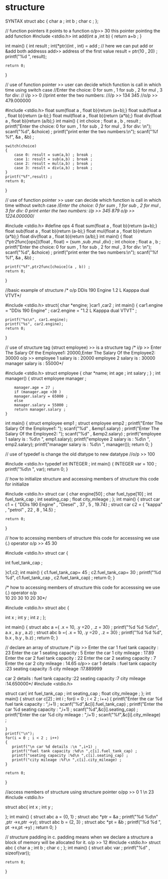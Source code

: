 # structure



SYNTAX
struct abc {
    char  a ;
    int b ;
    char c ;
};




// function pointers it points to a function o/p>> 30 this pointer pointing the add function
#include <stdio.h>
int add(int  a ,int b)
{
    return a+b ;
}

int main() {
    int result ;
    int(*ptr)(int , int) = add ;  // here we can put add or &add both addresss add>> address of the first value
    result = ptr(10 , 20) ;
    printf("%d ", result);

    return 0;
}








// use of function pointer >> user can decide which function is call in which time using switch case
//Enter the choice: 0 for sum , 1 for sub , 2 for mul , 3 for div: 
// i/p >> 0
//print enter the two numbers:
//i/p >> 134 345
//o/p >> 479.000000


#include <stdio.h>
float sum(float a , float b){return (a+b);}
float sub(float a , float b){return (a-b);}
float mul(float a , float b){return (a*b);}
float div(float a , float b){return (a/b);}
int main() {
    int choice ;
    float a , b , result ;
    printf("Enter the choice: 0 for sum , 1 for sub , 2 for mul , 3 for div: \n");
    scanf("%d", &choice) ;
    printf("print enter the two numbers:\n");
    scanf("%f %f", &a , &b) ;
    
    switch(choice)
    {
        case 0: result = sum(a,b) ; break ;
        case 1: result = sub(a,b) ; break ;
        case 2: result = mul(a,b) ; break ;
        case 3: result = div(a,b) ; break ;
    }
    printf("%f",result) ;
    return 0;
}









// use of function pointer >> user can decide which function is call in which time without switch case
/*Enter the choice: 0 for sum , 1 for sub , 2 for mul , 3 for div: 
0
print enter the two numbers:
i/p >> 345 879
o/p >> 1224.000000*/


#include <stdio.h>
#define ops 4
float sum(float a , float b){return (a+b);}
float sub(float a , float b){return (a-b);}
float mul(float a , float b){return (a*b);}
float div(float a , float b){return (a/b);}
int main() {
    float (*ptr2func[ops])(float , float) = {sum ,sub ,mul ,div} ;
    int choice ;
    float a , b ;
    printf("Enter the choice: 0 for sum , 1 for sub , 2 for mul , 3 for div: \n");
    scanf("%d", &choice) ;
    printf("print enter the two numbers:\n");
    scanf("%f %f", &a , &b) ;
    
    printf("%f",ptr2func[choice](a , b)) ;
    return 0;
}






//basic example of  structure
/* o/p
DDis 190 Engine
1.2 L Kapppa dual VTVT*/




#include <stdio.h>
struct{
    char *engine;
}car1 ,car2 ;
int main() {
    car1.engine = "DDis 190 Engine" ;
    car2.engine = "1.2 L Kapppa dual VTVT" ;

    printf("%s\n", car1.engine);
    printf("%s", car2.engine);
    return 0;
}








// use of structure tag (struct employee) >> is a structure tag
/* i/p >> Enter The Salary Of the Employee1: 20000,Enter The Salary Of the Employee2: 30000
o/p  >>  employee 1 salary is : 20000
 employee 2 salary is : 30000
 manager salary is : 55000*/
 
 
#include <stdio.h>
struct employee {
    char *name;
    int age ;
    int salary ;
    } ;
    int manager()
    {
        struct employee manager ;
        
        manager.age = 27 ;
        if (manager.age >30 )
        manager.salary = 65000 ;
        else 
        manager.salary = 55000 ;
        return manager.salary ;
    }
int main() {
    struct employee emp1 ;
    struct employee emp2 ;
    printf("Enter The Salary Of the Employee1: ");
    scanf("%d" , &emp1.salary) ;
    printf("Enter The Salary Of the Employee2: ");
    scanf("%d" , &emp2.salary) ;
    printf("employee 1 salary is : %d\n ", emp1.salary);
    printf("employee 2 salary is : %d\n ", emp2.salary);
    printf("manager salary is : %d\n ", manager());
    return 0;
}






// use of typedef is change the old dtatype to new datatype
//o/p >> 100
 
 
#include <stdio.h>
typedef int INTEGER ;
int main() {
    INTEGER var = 100 ;
    printf("%d\n ", var);
    return 0;
}






// how to initialize structure and accessing members of structure this code for initialize

 
 
#include <stdio.h>
struct car {
 char engine[50] ;
 char fuel_type[10] ;
 int fuel_tank_cap ;
 int seating_cap ;
 float city_mileage ;
};
int main() {
   struct car c1 = { "DDis 190 Engine" , "Diesel" , 37 , 5 , 19.74} ;
   struct car c2 = { "kappa" , "petrol" , 22 , 8 , 14.5} ;
    
    return 0;
}








// how to  accessing members of structure this code for accesssing we use (.) operator   o/p  >> 45 30 


#include <stdio.h>
struct car {

 int fuel_tank_cap ;
 
}c1,c2;
int main() {
   c1.fuel_tank_cap= 45 ;
   c2.fuel_tank_cap= 30 ;
    printf("%d %d", c1.fuel_tank_cap , c2.fuel_tank_cap) ;
    return 0;
}







/* how to  accessing members of structure this code for accesssing we use (.) operator   o/p  
    10 20 30
    10 20 30*/
 
 
#include <stdio.h>
struct abc {

 int x ;
 int y ;
 int z ;
};


int main() {
   struct abc a ={ .x = 10, .y =20 , .z = 30} ;
    printf("%d %d %d\n", a.x , a.y ,  a.z) ;
     struct abc b ={ .x = 10, .y =20 , .z = 30} ;
    printf("%d %d %d", b.x , b.y ,  b.z) ;
    return 0;
}








// declare an array of structure
/*
i/p >>  Enter the car 1 fuel tank capacity : 23
        Enter the car 1 seating capacity : 5
        Enter the car 1 city mileage : 17.89
        Enter the car 2 fuel tank capacity : 22
        Enter the car 2 seating capacity : 7
        Enter the car 2 city mileage : 14.65
o/p>> car 1 details :
      fuel tank capacity :23
        seating capacity :5
         city mileage :17.889999
 
 car 2 details :
 fuel tank capacity :22
 seating capacity :7
 city mileage :14.650000*/
#include <stdio.h>

struct car{
    int fuel_tank_cap ;
    int seating_cap ;
    float city_mileage ;
};
int main() {
    struct car c[2] ;
    int i ;
    for(i = 0 ; i < 2 ; i++)
    {
        printf("Enter the car %d fuel tank capacity : ",i+1) ;
        scanf("%d",&c[i].fuel_tank_cap) ;
        printf("Enter the car %d seating capacity : ",i+1) ;
        scanf("%d",&c[i].seating_cap) ;
        printf("Enter the car %d city mileage : ",i+1) ;
        scanf("%f",&c[i].city_mileage) ;
        
    }
    printf("\n");
    for(i = 0 ; i < 2 ; i++)
    {
       printf("\n car %d details :\n ",i+1) ; 
       printf("fuel tank capacity :%d\n ",c[i].fuel_tank_cap) ; 
       printf("seating capacity :%d\n ",c[i].seating_cap) ;
       printf("city mileage :%f\n ",c[i].city_mileage) ;
    }

    return 0;
}








//access members of structure using structure pointer  o/pp >> 0 1 \n 23
#include <stdio.h>

struct abc{
    int x ;
    int y ;
    
};
int main() {
    struct abc a = {0, 1} ;
    struct abc *ptr = &a ;
    printf("%d %d\n" ,ptr ->x,ptr ->y);
    struct abc b = {2, 3} ;
    struct abc *pt = &b ;
    printf("%d %d ", pt ->x,pt ->y) ;
    return 0;
}






// structure padding in c. padding means when we declare a structure a block of memory will be allocated for it.  o/p >> 12
#include <stdio.h>
struct abc {
    char  a ;
    int b ;
    char c ;
};
int main() {
    struct abc var ;
    printf("%d" , sizeof(var));

    return 0;
}


